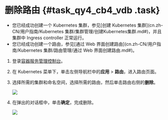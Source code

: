 # 删除路由 {#task_qy4_cb4_vdb .task}

-   您已经成功创建一个 Kubernetes 集群，参见[创建 Kubernetes 集群](cn.zh-CN/用户指南/Kubernetes 集群/集群管理/创建Kubernetes集群.md#)，并且集群中 Ingress controller 正常运行。
-   您已经成功创建一个路由，参见[通过 Web 界面创建路由](cn.zh-CN/用户指南/Kubernetes 集群/路由管理/通过 Web 界面创建路由.md#)。

1.  登录[容器服务管理控制台](https://cs.console.aliyun.com)。 
2.  在 Kubernetes 菜单下，单击左侧导航栏中的**应用** \> **路由**，进入路由页面。 
3.  选择所需的集群和命名空间，选择所需的路由，然后单击路由右侧的**删除**。 

    ![](http://static-aliyun-doc.oss-cn-hangzhou.aliyuncs.com/assets/img/6917/4569_zh-CN.png)

4.  在弹出的对话框中，单击**确定**，完成删除。 

    ![](http://static-aliyun-doc.oss-cn-hangzhou.aliyuncs.com/assets/img/6917/4570_zh-CN.png)


